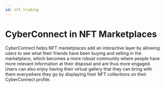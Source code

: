 ```yaml
---
id: nft_trading
---
```


# CyberConnect in NFT Marketplaces

CyberConnect helps NFT marketplaces add an interactive layer by allowing users to see what their friends have been buying and selling in the marketplace, which becomes a more robust community where people have more relevant information at their disposal and are thus more engaged. Users can also enjoy having their virtual gallery that they can bring with them everywhere they go by displaying their NFT collections on their CyberConnect profile. 